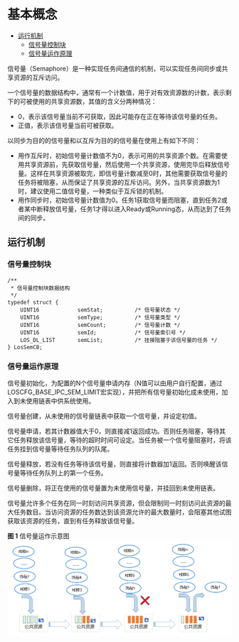 # 基本概念<a name="ZH-CN_TOPIC_0000001124066587"></a>

-   [运行机制](#section1794010261861)
    -   [信号量控制块](#section11372149164815)
    -   [信号量运作原理](#section139726510491)


信号量（Semaphore）是一种实现任务间通信的机制，可以实现任务间同步或共享资源的互斥访问。

一个信号量的数据结构中，通常有一个计数值，用于对有效资源数的计数，表示剩下的可被使用的共享资源数，其值的含义分两种情况：

-   0，表示该信号量当前不可获取，因此可能存在正在等待该信号量的任务。
-   正值，表示该信号量当前可被获取。

以同步为目的的信号量和以互斥为目的的信号量在使用上有如下不同：

-   用作互斥时，初始信号量计数值不为0，表示可用的共享资源个数。在需要使用共享资源前，先获取信号量，然后使用一个共享资源，使用完毕后释放信号量。这样在共享资源被取完，即信号量计数减至0时，其他需要获取信号量的任务将被阻塞，从而保证了共享资源的互斥访问。另外，当共享资源数为1时，建议使用二值信号量，一种类似于互斥锁的机制。
-   用作同步时，初始信号量计数值为0。任务1获取信号量而阻塞，直到任务2或者某中断释放信号量，任务1才得以进入Ready或Running态，从而达到了任务间的同步。

## 运行机制<a name="section1794010261861"></a>

### 信号量控制块<a name="section11372149164815"></a>

```
/**
 * 信号量控制块数据结构
 */
typedef struct {
    UINT16            semStat;          /* 信号量状态 */
    UINT16            semType;          /* 信号量类型 */
    UINT16            semCount;         /* 信号量计数 */
    UINT16            semId;            /* 信号量索引号 */
    LOS_DL_LIST       semList;          /* 挂接阻塞于该信号量的任务 */
} LosSemCB;
```

### 信号量运作原理<a name="section139726510491"></a>

信号量初始化，为配置的N个信号量申请内存（N值可以由用户自行配置，通过LOSCFG\_BASE\_IPC\_SEM\_LIMIT宏实现），并把所有信号量初始化成未使用，加入到未使用链表中供系统使用。

信号量创建，从未使用的信号量链表中获取一个信号量，并设定初值。

信号量申请，若其计数器值大于0，则直接减1返回成功。否则任务阻塞，等待其它任务释放该信号量，等待的超时时间可设定。当任务被一个信号量阻塞时，将该任务挂到信号量等待任务队列的队尾。

信号量释放，若没有任务等待该信号量，则直接将计数器加1返回。否则唤醒该信号量等待任务队列上的第一个任务。

信号量删除，将正在使用的信号量置为未使用信号量，并挂回到未使用链表。

信号量允许多个任务在同一时刻访问共享资源，但会限制同一时刻访问此资源的最大任务数目。当访问资源的任务数达到该资源允许的最大数量时，会阻塞其他试图获取该资源的任务，直到有任务释放该信号量。

**图 1**  信号量运作示意图<a name="fig467314634214"></a>  
![](figure/信号量运作示意图.png "信号量运作示意图")


